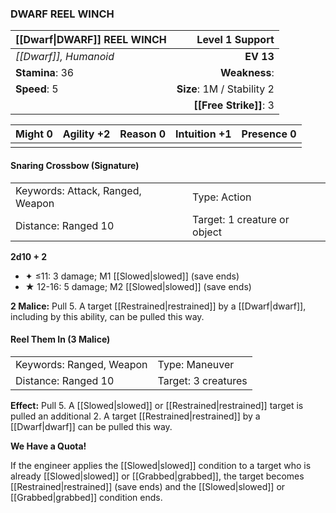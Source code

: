 ### DWARF REEL WINCH

| [[Dwarf\|DWARF]] REEL WINCH |        **Level 1 Support** |
| :-------------------------- | -------------------------: |
| *[[Dwarf]], Humanoid*       |                  **EV 13** |
| **Stamina**: 36             |              **Weakness**: |
| **Speed**: 5                | **Size**: 1M / Stability 2 |
|                             |     **[[Free Strike]]**: 3 |

| **Might** 0 | **Agility** +2 | **Reason** 0 | **Intuition** +1 | **Presence** 0 |
| ----------- | -------------- | ------------ | ---------------- | -------------- |
|             |                |              |                  |                |

#### Snaring Crossbow (Signature)

|                                  |                              |
| :------------------------------- | :--------------------------- |
| Keywords: Attack, Ranged, Weapon | Type: Action                 |
| Distance: Ranged 10              | Target: 1 creature or object |

**2d10 + 2**

- ✦ ≤11: 3 damage; M1 [[Slowed|slowed]] (save ends)
- ★ 12-16: 5 damage; M2 [[Slowed|slowed]] (save ends)

**2 Malice:** Pull 5. A target [[Restrained|restrained]] by a [[Dwarf|dwarf]], including by this ability, can be pulled this way.

#### Reel Them In (3 Malice)

|                          |                     |
| :----------------------- | :------------------ |
| Keywords: Ranged, Weapon | Type: Maneuver      |
| Distance: Ranged 10      | Target: 3 creatures |

**Effect:** Pull 5. A [[Slowed|slowed]] or [[Restrained|restrained]] target is pulled an additional 2. A target [[Restrained|restrained]] by a [[Dwarf|dwarf]] can be pulled this way.

**We Have a Quota!**

If the engineer applies the [[Slowed|slowed]] condition to a target who is already [[Slowed|slowed]] or [[Grabbed|grabbed]], the target becomes [[Restrained|restrained]] (save ends) and the [[Slowed|slowed]] or [[Grabbed|grabbed]] condition ends.
